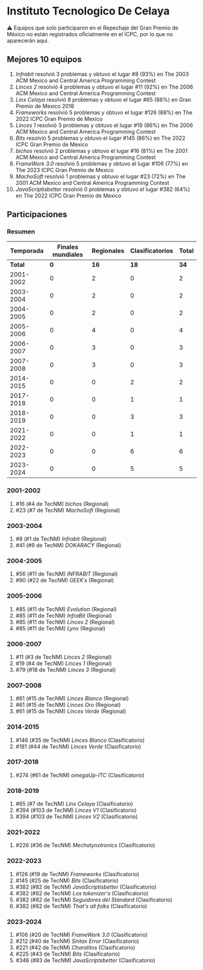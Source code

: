 # Instituto Tecnologico De Celaya

:warning: Equipos que solo participaron en el Repechaje del Gran Premio de México no están registrados oficialmente en el ICPC, por lo que no aparecerán aquí.

## Mejores 10 equipos

1. _Infrabit_ resolvió 3 problemas y obtuvo el lugar #8 (93%) en The 2003 ACM Mexico and Central America Programming Contest
1. _Linces 2_ resolvió 4 problemas y obtuvo el lugar #11 (92%) en The 2006 ACM Mexico and Central America Programming Contest
1. _Linx Celaya_ resolvió 8 problemas y obtuvo el lugar #65 (88%) en Gran Premio de Mexico 2018
1. _Frameworks_ resolvió 5 problemas y obtuvo el lugar #126 (88%) en The 2022 ICPC Gran Premio de Mexico
1. _Linces 1_ resolvió 3 problemas y obtuvo el lugar #19 (86%) en The 2006 ACM Mexico and Central America Programming Contest
1. _Bits_ resolvió 5 problemas y obtuvo el lugar #145 (86%) en The 2022 ICPC Gran Premio de Mexico
1. _bichos_ resolvió 2 problemas y obtuvo el lugar #16 (81%) en The 2001 ACM Mexico and Central America Programming Contest
1. _FrameWork 3.0_ resolvió 5 problemas y obtuvo el lugar #106 (77%) en The 2023 ICPC Gran Premio de Mexico
1. _MachoSoft_ resolvió 1 problemas y obtuvo el lugar #23 (72%) en The 2001 ACM Mexico and Central America Programming Contest
1. _JavaScriptisbetter_ resolvió 0 problemas y obtuvo el lugar #382 (64%) en The 2022 ICPC Gran Premio de Mexico

## Participaciones

### Resumen

| Temporada | Finales mundiales | Regionales | Clasificatorios | Total |
| --- | --- | --- | --- | --- |
| **Total** | **0** | **16** | **18** | **34** |
| 2001-2002 | 0 | 2 | 0 | 2 |
| 2003-2004 | 0 | 2 | 0 | 2 |
| 2004-2005 | 0 | 2 | 0 | 2 |
| 2005-2006 | 0 | 4 | 0 | 4 |
| 2006-2007 | 0 | 3 | 0 | 3 |
| 2007-2008 | 0 | 3 | 0 | 3 |
| 2014-2015 | 0 | 0 | 2 | 2 |
| 2017-2018 | 0 | 0 | 1 | 1 |
| 2018-2019 | 0 | 0 | 3 | 3 |
| 2021-2022 | 0 | 0 | 1 | 1 |
| 2022-2023 | 0 | 0 | 6 | 6 |
| 2023-2024 | 0 | 0 | 5 | 5 |

### 2001-2002

1. #16 (#4 de TecNM) _bichos_ (Regional)
1. #23 (#7 de TecNM) _MachoSoft_ (Regional)

### 2003-2004

1. #8 (#1 de TecNM) _Infrabit_ (Regional)
1. #41 (#9 de TecNM) _DOKARACY_ (Regional)

### 2004-2005

1. #56 (#11 de TecNM) _INFRABIT_ (Regional)
1. #90 (#22 de TecNM) _GEEK´s_ (Regional)

### 2005-2006

1. #85 (#11 de TecNM) _Evolution_ (Regional)
1. #85 (#11 de TecNM) _InfraBit_ (Regional)
1. #85 (#11 de TecNM) _Linces 2_ (Regional)
1. #85 (#11 de TecNM) _Lynx_ (Regional)

### 2006-2007

1. #11 (#3 de TecNM) _Linces 2_ (Regional)
1. #19 (#4 de TecNM) _Linces 1_ (Regional)
1. #79 (#18 de TecNM) _Linces 3_ (Regional)

### 2007-2008

1. #61 (#15 de TecNM) _Linces Blanco_ (Regional)
1. #61 (#15 de TecNM) _Linces Oro_ (Regional)
1. #61 (#15 de TecNM) _Linces Verde_ (Regional)

### 2014-2015

1. #146 (#35 de TecNM) _Linces Blanco_ (Clasificatorio)
1. #181 (#44 de TecNM) _Linces Verde_ (Clasificatorio)

### 2017-2018

1. #274 (#61 de TecNM) _omegaUp-ITC_ (Clasificatorio)

### 2018-2019

1. #65 (#7 de TecNM) _Linx Celaya_ (Clasificatorio)
1. #394 (#103 de TecNM) _Linces V1_ (Clasificatorio)
1. #394 (#103 de TecNM) _Linces V2_ (Clasificatorio)

### 2021-2022

1. #226 (#36 de TecNM) _Mechalynxtronics_ (Clasificatorio)

### 2022-2023

1. #126 (#19 de TecNM) _Frameworks_ (Clasificatorio)
1. #145 (#25 de TecNM) _Bits_ (Clasificatorio)
1. #382 (#82 de TecNM) _JavaScriptisbetter_ (Clasificatorio)
1. #382 (#82 de TecNM) _Los tokenizer's_ (Clasificatorio)
1. #382 (#82 de TecNM) _Seguidores del Standard_ (Clasificatorio)
1. #382 (#82 de TecNM) _That's all folks_ (Clasificatorio)

### 2023-2024

1. #106 (#20 de TecNM) _FrameWork 3.0_ (Clasificatorio)
1. #212 (#40 de TecNM) _Sintax Error_ (Clasificatorio)
1. #221 (#42 de TecNM) _Charalitos_ (Clasificatorio)
1. #225 (#43 de TecNM) _Bits_ (Clasificatorio)
1. #346 (#83 de TecNM) _JavaScriptsbetter_ (Clasificatorio)



